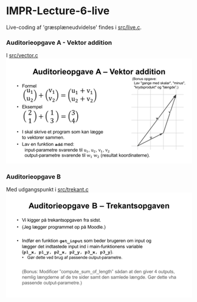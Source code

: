 # IMPR-Lecture-6-live

Live-coding af 'græsplæneudvidelse' findes i [src/live.c](src/live.c).

### Auditorieopgave A - Vektor addition
I [src/vector.c](src/vector.c)
![opgA.png](opgA.png)

### Auditorieopgave B
Med udgangspunkt i [src/trekant.c](src/trekant.c)
![opgB.png](opgB.png)
